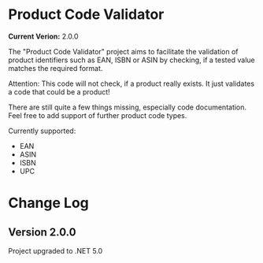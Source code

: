 Product Code Validator
================

**Current Verion:** 2.0.0

The "Product Code Validator" project aims to facilitate the validation of product identifiers such as EAN, ISBN or ASIN by checking, if a tested value matches the required format.

Attention: This code will not check, if a product really exists. It just validates a code that could be a product!

There are still quite a few things missing, especially code documentation.
Feel free to add support of further product code types.

Currently supported:

 - EAN
 - ASIN
 - ISBN
 - UPC
 
# Change Log 
## Version 2.0.0
Project upgraded to .NET 5.0
